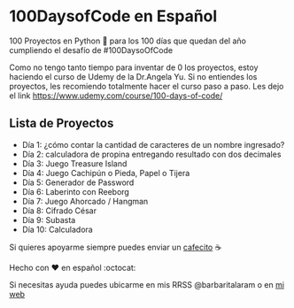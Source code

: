 # 100DaysofCode en Español

100 Proyectos en Python :snake: para los 100 días que quedan del año cumpliendo el desafío de #100DaysoOfCode

Como no tengo tanto tiempo para inventar de 0 los proyectos, estoy haciendo el curso de Udemy de la Dr.Angela Yu. Si no entiendes los proyectos, les recomiendo totalmente hacer el curso paso a paso. 
Les dejo el link <https://www.udemy.com/course/100-days-of-code/>

## Lista de Proyectos
- Día 1: ¿cómo contar la cantidad de caracteres de un nombre ingresado?
- Día 2: calculadora de propina entregando resultado con dos decimales
- Día 3: Juego Treasure Island
- Día 4: Juego Cachipún o Pieda, Papel o Tijera
- Día 5: Generador de Password
- Día 6: Laberinto con Reeborg
- Día 7: Juego Ahorcado / Hangman
- Día 8: Cifrado César
- Día 9: Subasta
- Día 10: Calculadora


Si quieres apoyarme siempre puedes enviar un [cafecito][cafecito] :coffee:

Hecho con :hearts: en español :octocat:

Si necesitas ayuda puedes ubicarme en mis RRSS @barbaritalaram o en [mi web][web_blara] 


[web_blara]: https://www.barbaritalara.com
[cafecito]: https://www.buymeacoffee.com/barbaritalaram